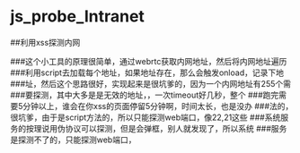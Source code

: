 # js_probe_Intranet
##利用xss探测内网

###这个小工具的原理很简单，通过webrtc获取内网地址，然后将内网地址遍历
###利用script去加载每个地址，如果地址存在，那么会触发onload，记录下地
###址，然后这个思路很好，实现起来是很坑爹的，因为一个内网地址有255个需
###要探测，其中大多是是无效的地址，，一次timeout好几秒，整个
###跑完需要5分钟以上，谁会在你xss的页面停留5分钟啊，时间太长，也是没办
###法的，很坑爹，由于是script方法的，所以只能探测web端口，像22,21这些
###系统服务的按理说用伪协议可以探测，但是会弹框，别人就发现了，所以系统
###服务是探测不了的，只能探测web端口，
